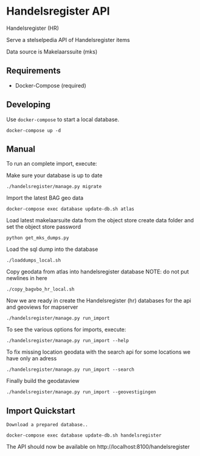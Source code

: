 Handelsregister API
=====================

Handelsregister (HR)

Serve a stelselpedia API of Handelsregister items

Data source is Makelaarssuite (mks)


Requirements
------------

* Docker-Compose (required)


Developing
----------

Use `docker-compose` to start a local database.

	docker-compose up -d

Manual
------

To run an complete import, execute:

Make sure your database is up to date

	./handelsregister/manage.py migrate


Import the latest BAG geo data

    docker-compose exec database update-db.sh atlas

Load latest makelaarsuite data from the object store
create data folder and set the object store password

    python get_mks_dumps.py

Load the sql dump into the database

    ./loaddumps_local.sh

Copy geodata from atlas into handelsregister database
NOTE: do not put newlines in here

    ./copy_bagvbo_hr_local.sh

Now we are ready in create the Handelsregister (hr) databases
for the api and geoviews for mapserver

    ./handelsregister/manage.py run_import

To see the various options for imports, execute:

    ./handelsregister/manage.py run_import --help

To fix missing location geodata with the search api
for some locations we have only an adress

    ./handelsregister/manage.py run_import --search

Finally build the geodataview

    ./handelsregister/manage.py run_import --geovestigingen


Import Quickstart
-----------------
    Download a prepared database..

    docker-compose exec database update-db.sh handelsregister


The API should now be available on http://localhost:8100/handelsregister
